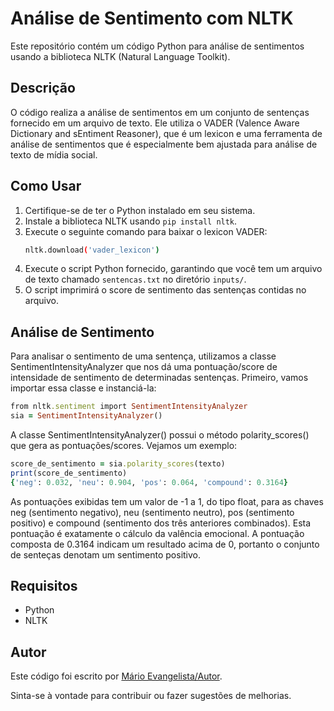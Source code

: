 # Análise de Sentimento com NLTK

Este repositório contém um código Python para análise de sentimentos usando a biblioteca NLTK (Natural Language Toolkit).

## Descrição
O código realiza a análise de sentimentos em um conjunto de sentenças fornecido em um arquivo de texto. Ele utiliza o VADER (Valence Aware Dictionary and sEntiment Reasoner), que é um lexicon e uma ferramenta de análise de sentimentos que é especialmente bem ajustada para análise de texto de mídia social.

## Como Usar
1. Certifique-se de ter o Python instalado em seu sistema.
2. Instale a biblioteca NLTK usando `pip install nltk`.
3. Execute o seguinte comando para baixar o lexicon VADER:
    ```bash
    nltk.download('vader_lexicon')
    ```
4. Execute o script Python fornecido, garantindo que você tem um arquivo de texto chamado `sentencas.txt` no diretório `inputs/`.
5. O script imprimirá o score de sentimento das sentenças contidas no arquivo.

## Análise de Sentimento
Para analisar o sentimento de uma sentença, utilizamos a classe SentimentIntensityAnalyzer que nos dá uma pontuação/score de intensidade de sentimento de determinadas sentenças.
Primeiro, vamos importar essa classe e instanciá-la:
```ruby
from nltk.sentiment import SentimentIntensityAnalyzer
sia = SentimentIntensityAnalyzer()
```
A classe SentimentIntensityAnalyzer() possui o método polarity_scores() que gera as pontuações/scores. 
Vejamos um exemplo:
```ruby
score_de_sentimento = sia.polarity_scores(texto)
print(score_de_sentimento)
{'neg': 0.032, 'neu': 0.904, 'pos': 0.064, 'compound': 0.3164}
```
As pontuações exibidas tem um valor de -1 a 1, do tipo float, para as chaves neg (sentimento negativo), neu (sentimento neutro), pos (sentimento positivo) e compound (sentimento dos três anteriores combinados). Esta pontuação é exatamente o cálculo da valência emocional. A pontuação composta de  0.3164 indicam um resultado acima de 0, portanto o conjunto de senteças denotam um sentimento positivo. 

## Requisitos
- Python
- NLTK

## Autor
Este código foi escrito por [Mário Evangelista/Autor](https://github.com/mario-evangelista).

Sinta-se à vontade para contribuir ou fazer sugestões de melhorias.
